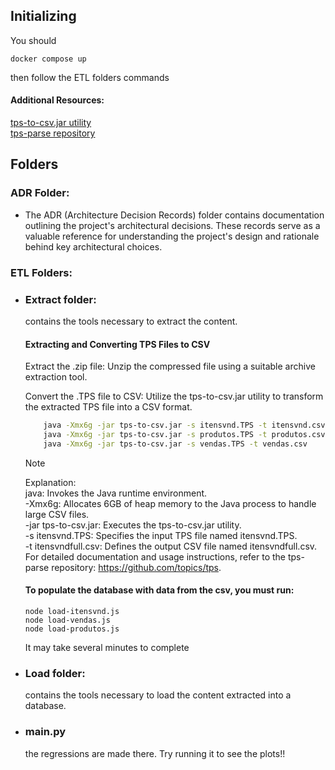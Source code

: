 ## Initializing

You should 

```
docker compose up
```

then follow the ETL folders commands

#### Additional Resources:  
[tps-to-csv.jar utility](https://www.ctrl-alt-dev.nl/Projects/TPS-to-CSV/TPS-to-CSV.html)  
[tps-parse repository](https://github.com/ctrl-alt-dev/tps-parse)

## Folders
### ADR Folder:
- The ADR (Architecture Decision Records) folder contains documentation outlining the project's architectural decisions. These records serve as a valuable reference for understanding the project's design and rationale behind key architectural choices.

### ETL Folders:
- ### Extract folder:
    contains the tools necessary to extract the content.  
    
    #### Extracting and Converting TPS Files to CSV  
    Extract the .zip file: Unzip the compressed file using a suitable archive extraction tool.  

    Convert the .TPS file to CSV: Utilize the tps-to-csv.jar utility to transform the extracted TPS file into a CSV format.  
    ```bash
        java -Xmx6g -jar tps-to-csv.jar -s itensvnd.TPS -t itensvnd.csv
        java -Xmx6g -jar tps-to-csv.jar -s produtos.TPS -t produtos.csv
        java -Xmx6g -jar tps-to-csv.jar -s vendas.TPS -t vendas.csv
    ```
        
    > [!NOTE]  
    > Explanation:  
    java: Invokes the Java runtime environment.  
    -Xmx6g: Allocates 6GB of heap memory to the Java process to handle large CSV files.  
    -jar tps-to-csv.jar: Executes the tps-to-csv.jar utility.  
    -s itensvnd.TPS: Specifies the input TPS file named itensvnd.TPS.  
    -t itensvndfull.csv: Defines the output CSV file named itensvndfull.csv.  
    For detailed documentation and usage instructions, refer to the tps-parse repository: https://github.com/topics/tps.  

    #### To populate the database with data from the csv, you must run:  
    ```
    node load-itensvnd.js
    node load-vendas.js
    node load-produtos.js
    ```
    It may take several minutes to complete

- ### Load folder:  
    contains the tools necessary to load the content extracted into a database.  

- ### main.py  
    the regressions are made there. Try running it to see the plots!!